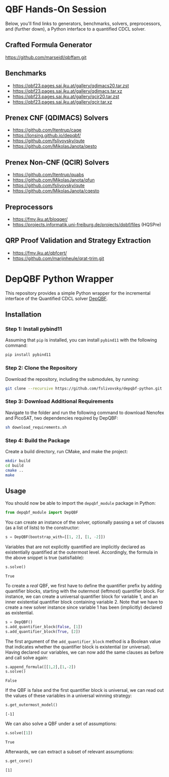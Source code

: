 # QBF Hands-On Session

Below, you'll find links to generators, benchmarks, solvers, preprocessors, and (further down), a Python interface to a quantified CDCL solver.

## Crafted Formula Generator

https://github.com/marseidl/qbffam.git

## Benchmarks

- https://qbf23.pages.sai.jku.at/gallery/qdimacs20.tar.zst
- https://qbf23.pages.sai.jku.at/gallery/qdimacs.tar.xz
- https://qbf23.pages.sai.jku.at/gallery/qcir20.tar.zst
- https://qbf23.pages.sai.jku.at/gallery/qcir.tar.xz

## Prenex CNF (QDIMACS) Solvers

- https://github.com/ltentrup/caqe
- https://lonsing.github.io/depqbf/
- https://github.com/fslivovsky/qute
- https://github.com/MikolasJanota/qesto

## Prenex Non-CNF (QCIR) Solvers

- https://github.com/ltentrup/quabs
- https://github.com/MikolasJanota/qfun
- https://github.com/fslivovsky/qute
- https://github.com/MikolasJanota/cqesto

## Preprocessors

- https://fmv.jku.at/bloqqer/
- https://projects.informatik.uni-freiburg.de/projects/dqbf/files (HQSPre)

## QRP Proof Validation and Strategy Extraction

- https://fmv.jku.at/qbfcert/
- https://github.com/marijnheule/qrat-trim.git

# DepQBF Python Wrapper

This repository provides a simple Python wrapper for the incremental interface of the Quantified CDCL solver [DepQBF](https://lonsing.github.io/depqbf/).

## Installation

### Step 1: Install pybind11

Assuming that `pip` is installed, you can install `pybind11` with the following command:

```bash
pip install pybind11
```

### Step 2: Clone the Repository

Download the repository, including the submodules, by running:

```bash
git clone --recursive https://github.com/fslivovsky/depqbf-python.git
```

### Step 3: Download Additional Requirements

Navigate to the folder and run the following command to download Nenofex and PicoSAT, two dependencies required by DepQBF:

```bash
sh download_requirements.sh
```

### Step 4: Build the Package

Create a build directory, run CMake, and make the project:

```bash
mkdir build
cd build
cmake ..
make
```

## Usage

You should now be able to import the `depqbf_module` package in Python:

```python
from depqbf_module import DepQBF
```
You can create an instance of the solver, optionally passing a set of clauses (as a list of lists) to the constructor:

```python
s = DepQBF(bootstrap_with=[[1, 2], [1, -2]])
```

Variables that are not explicitly quantified are implicitly declared as existentially quantified at the outermost level. Accordingly, the formula in the above snippet is true (satisfiable):

```python
s.solve()
```
```plaintext
True
```

To create a *real* QBF, we first have to define the quantifier prefix by adding quantifier blocks, starting with the outermost (leftmost) quantifier block. For instance, we can create a universal quantifier block for variable 1, and an inner existential quantifier block containing variable 2. Note that we have to create a new solver instance since variable 1 has been (implicitly) declared as existential.

```python
s = DepQBF()
s.add_quantifier_block(False, [1])
s.add_quantifier_block(True, [2])
```

The first argument of the `add_quantifier_block` method is a Boolean value that indicates whether the quantifier block is existential (or universal).
Having declared our variables, we can now add the same clauses as before and call solve again:

```python
s.append_formula([[1,2],[1,-2])
s.solve()
```
```plaintext
False
```

If the QBF is false and the first quantifier block is universal, we can read out the values of these variables in a universal winning strategy:

```python
s.get_outermost_model()
```
```plaintext
[-1]
```

We can also solve a QBF under a set of assumptions:

```python
s.solve([1])
```
```plaintext
True
```

Afterwards, we can extract a subset of relevant assumptions:

```python
s.get_core()
```
```plaintext
[1]
```
